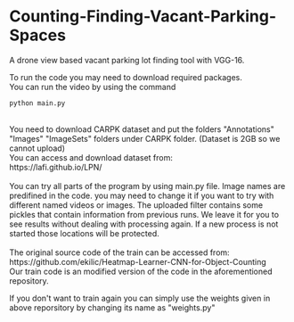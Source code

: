 # Counting-Finding-Vacant-Parking-Spaces
A drone view based vacant parking lot finding tool with VGG-16.

To run the code you may need to download required packages.
<br>
You can run the video by using the command 
```
python main.py
```
<br>
You need to download CARPK dataset and put the folders "Annotations" "Images" "ImageSets" folders under CARPK folder. (Dataset is 2GB so we cannot upload)
<br>
You can access and download dataset from: <br>
https://lafi.github.io/LPN/
<br><br>
You can try all parts of the program by using main.py file.
Image names are predifined in the code. you may need to change it if you want to try with different named videos or images.
The uploaded filter contains some pickles that contain information from previous runs. We leave it for you to see results without dealing with processing again.
If a new process is not started those locations will be protected.
<br><br>
The original source code of the train can be accessed from: <br>
https://github.com/ekilic/Heatmap-Learner-CNN-for-Object-Counting <br>
Our train code is an modified version of the code in the aforementioned repository.

If you don't want to train again you can simply use the weights given in above reporsitory by changing its name as "weights.py"
